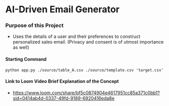 # AI-Driven Email Generator

### Purpose of this Project 
+ Uses the details of a user and their preferences to construct personalized sales email. (Privacy and consent is of utmost importance as well)

#### Starting Command
```python app.py ./source/table_A.csv ./source/template.csv 'target.csv'```

#### Link to Loom Video Brief Explanation of the Concept
+ https://www.loom.com/share/bf5c0874904e4617951cc85a371c0bb1?sid=0414ab4d-0337-49fd-9189-6920416eda8e